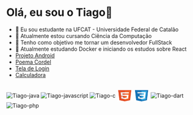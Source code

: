 # Olá, eu sou o Tiago👋

- 🔭 Eu sou estudante na UFCAT - Universidade Federal de Catalão
- 🌱 Atualmente estou cursando Ciência da Computação
- 👯 Tenho como objetivo me tornar um desenvolvedor FullStack
- 🤔 Atualmente estudando Docker e iniciando os estudos sobre React
- <a href="https://tiagosassis.github.io/projeto-android/" target="_blank" rel="external">Projeto Android</a>
- <a href="https://tiagosassis.github.io/projeto-cordel/" target="_blank" rel="external">Poema Cordel</a>
- <a href="https://tiagosassis.github.io/projeto-login/" target="_blank" rel="external">Tela de Login</a>
- <a href="https://tiagosassis.github.io/Projeto-calculadora/" target="_blank" rel="external">Calculadora</a>

<div style="display: inline_block"><br>
  <img align="center" alt="Tiago-java" height="30" width="40" src="https://cdn.jsdelivr.net/gh/devicons/devicon/icons/java/java-original.svg"/>
  <img align="center" alt="Tiago-javascript" height="30" width="40" src="https://cdn.jsdelivr.net/gh/devicons/devicon/icons/javascript/javascript-original.svg"/>
  <img align="center" alt="Tiago-c" height="30" width="40" src="https://cdn.jsdelivr.net/gh/devicons/devicon/icons/c/c-original.svg"/>
  <img align="center" alt="Tiago-HTML" height="30" width="40" src="https://raw.githubusercontent.com/devicons/devicon/master/icons/html5/html5-original.svg"/>
  <img align="center" alt="Tiago-CSS" height="30" width="40" src="https://raw.githubusercontent.com/devicons/devicon/master/icons/css3/css3-original.svg"/>
  <img align="center" alt="Tiago-dart" height="30" width="40" src="https://cdn.jsdelivr.net/gh/devicons/devicon/icons/dart/dart-plain.svg"/>
  <img align="center" alt="Tiago-php" height="30" width="40" src="https://cdn.jsdelivr.net/gh/devicons/devicon/icons/php/php-original.svg"/>
          
</div>

